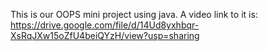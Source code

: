 This is our OOPS mini project using java. A video link to it is: https://drive.google.com/file/d/14Ud8yxhbqr-XsRqJXw15oZfU4beiQYzH/view?usp=sharing
